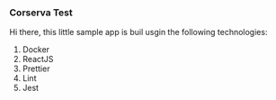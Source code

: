 ### Corserva Test

Hi there, this little sample app is buil usgin the following technologies:

1. Docker
2. ReactJS
3. Prettier
4. Lint
5. Jest
